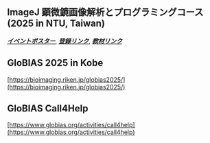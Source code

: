 ## 	ImageJ 顕微鏡画像解析とプログラミングコース (2025 in NTU, Taiwan)
***[イベントポスター](https://drive.google.com/file/d/11DaEflREvSH5XQLByhorO5-ToM6Tu5g0/view?usp=drive_link)***, 
***[登録リンク](https://docs.google.com/forms/d/e/1FAIpQLSezDJBtmgAjOasH5-3s5Sg2Fi4L837JW0q_KRdc75TsZTU3EQ/viewform)***, 
***[教材リンク](https://github.com/EABIAS/2025-ImageJ-Micro-Image-Analysis-and-Programming_Taipei)***

## GloBIAS 2025 in Kobe
[https://bioimaging.riken.jp/globias2025/](https://bioimaging.riken.jp/globias2025/)


## 

## GloBIAS Call4Help
[https://www.globias.org/activities/call4help](https://www.globias.org/activities/call4help)
